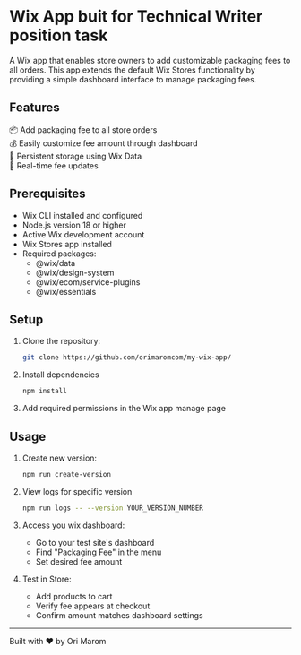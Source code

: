 # Wix App buit for Technical Writer position task

A Wix app that enables store owners to add customizable packaging fees to all orders. This app extends the default Wix Stores functionality by providing a simple dashboard interface to manage packaging fees.

## Features

📦 Add packaging fee to all store orders  
💰 Easily customize fee amount through dashboard  
💾 Persistent storage using Wix Data  
🔄 Real-time fee updates  

## Prerequisites

* Wix CLI installed and configured
* Node.js version 18 or higher
* Active Wix development account
* Wix Stores app installed
* Required packages:
  * @wix/data
  * @wix/design-system
  * @wix/ecom/service-plugins
  * @wix/essentials

## Setup
1. Clone the repository:

   ```bash
   git clone https://github.com/orimaromcom/my-wix-app/

2. Install dependencies

   ```bash
   npm install

3. Add required permissions in the Wix app manage page


## Usage

1. Create new version:
   
   ```bash
   npm run create-version

2. View logs for specific version

   ```bash
   npm run logs -- --version YOUR_VERSION_NUMBER

3. Access you wix dashboard:

   - Go to your test site's dashboard
   - Find "Packaging Fee" in the menu
   - Set desired fee amount
  
4. Test in Store:

   - Add products to cart
   - Verify fee appears at checkout
   - Confirm amount matches dashboard settings

  ---
   Built with ❤️ by Ori Marom






